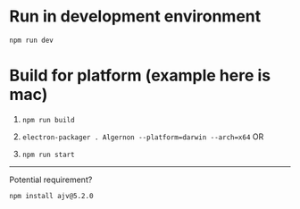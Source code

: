 
# Run in development environment
`npm run dev`

# Build for platform (example here is mac)
1. `npm run build`

2. `electron-packager . Algernon --platform=darwin --arch=x64`
OR
2. `npm run start`


---

Potential requirement?

`npm install ajv@5.2.0`
